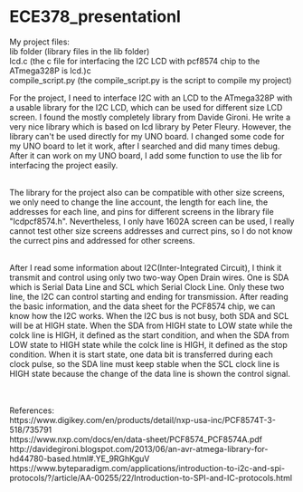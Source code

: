 # ECE378_presentationI

My project files:<br>
lib folder (library files in the lib folder)<br>
lcd.c (the c file for interfacing the I2C LCD with pcf8574 chip to the ATmega328P is lcd.)c<br>
compile_script.py (the compile_script.py is the script to compile my project)<br>

For the project, I need to interface I2C with an LCD to the ATmega328P with a usable library for the I2C LCD, which can be used for different size LCD screen. I found the mostly completely library from Davide Gironi. He write a very nice library which is based on lcd library by Peter Fleury. However, the library can't be used directly for my UNO board. I changed some code for my UNO board to let it work, after I searched and did many times debug. After it can work on my UNO board, I add some function to use the lib for interfacing the project easily.<br><br>

The library for the project also can be compatible with other size screens, we only need to change the line account, the length for each line, the addresses for each line, and pins for different screens in the library file "lcdpcf8574.h". Nevertheless, I only have 1602A screen can be used, I really cannot test other size screens addresses and currect pins, so I do not know the currect pins and addressed for other screens.<br><br>

After I read some information about I2C(Inter-Integrated Circuit), I think it transmit and control using only two two-way Open Drain wires. One is SDA which is Serial Data Line and SCL which Serial Clock Line. Only these two line, the I2C can control starting and ending for transmission. After reading the basic information, and the data sheet for the PCF8574 chip, we can know how the I2C works. When the I2C bus is not busy, both SDA and SCL will be at HIGH state. When the SDA from HIGH state to LOW state while the colck line is HIGH, it defined as the start condition, and when the SDA from LOW state to HIGH state while the colck line is HIGH, it defined as the stop condition. When it is start state, one data bit is transferred during each clock pulse, so the SDA line must keep stable when the SCL clock line is HIGH state because the change of the data line is shown the control signal.<br><br>




<br>
References:<br>
https://www.digikey.com/en/products/detail/nxp-usa-inc/PCF8574T-3-518/735791<br>
https://www.nxp.com/docs/en/data-sheet/PCF8574_PCF8574A.pdf<br>
http://davidegironi.blogspot.com/2013/06/an-avr-atmega-library-for-hd44780-based.html#.YE_9RGhKguV<br>
https://www.byteparadigm.com/applications/introduction-to-i2c-and-spi-protocols/?/article/AA-00255/22/Introduction-to-SPI-and-IC-protocols.html<br>
